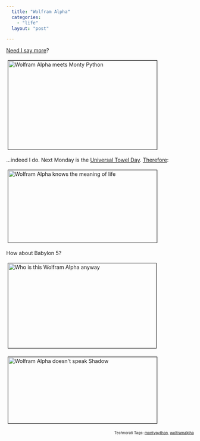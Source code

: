 ```yaml
---
  title: "Wolfram Alpha"
  categories: 
    - "life"
  layout: "post"

---
```

<p>
<a href="http://www67.wolframalpha.com/input/?i=airspeed+of+an+unladen+European+swallow">Need I say more</a>?
</p><p>
<a href="https://d2vqpl3tx84ay5.cloudfront.net/wolfram-airspeed-of-swallow.png" onclick="window.open('http://bergie.iki.fi/midcom-serveattachmentguid-2a754afa470d11dea91ec1303ddc65f165f1/wolfram-airspeed-of-swallow.png','popup','width=592,height=355,scrollbars=no,resizable=yes,toolbar=no,directories=no,location=no,menubar=no,status=yes,left=0,top=0');return false"><img src="https://d2vqpl3tx84ay5.cloudfront.net/wolfram-airspeed-of-swallow-tm.jpg" height="239" width="400" border="1" hspace="4" vspace="4" alt="Wolfram Alpha meets Monty Python" title="Wolfram Alpha meets Monty Python" /></a>
</p><p>
...indeed I do. Next Monday is the <a href="http://www.towelday.org/">Universal Towel Day</a>. <a href="http://www67.wolframalpha.com/input/?i=what+is+the+meaning+of+life">Therefore</a>:
</p><p>
<a href="https://d2vqpl3tx84ay5.cloudfront.net/wolframalpha-42.png" onclick="window.open('http://bergie.iki.fi/midcom-serveattachmentguid-68c3716e470e11dea28ec1b638c8ea3fea3f/wolframalpha-42.png','popup','width=582,height=284,scrollbars=no,resizable=yes,toolbar=no,directories=no,location=no,menubar=no,status=yes,left=0,top=0');return false"><img src="https://d2vqpl3tx84ay5.cloudfront.net/wolframalpha-42-tm.jpg" height="195" width="400" border="1" hspace="4" vspace="4" alt="Wolfram Alpha knows the meaning of life" title="Wolfram Alpha knows the meaning of life" /></a>
</p><p>
How about Babylon 5?
</p><p>
<a href="https://d2vqpl3tx84ay5.cloudfront.net/who-is-wolframalpha.png" onclick="window.open('http://bergie.iki.fi/midcom-serveattachmentguid-5a6727e6470e11de8804bd4d01d4d4b4d4b4/who-is-wolframalpha.png','popup','width=580,height=332,scrollbars=no,resizable=yes,toolbar=no,directories=no,location=no,menubar=no,status=yes,left=0,top=0');return false"><img src="https://d2vqpl3tx84ay5.cloudfront.net/who-is-wolframalpha-tm.jpg" height="228" width="398" border="1" hspace="4" vspace="4" alt="Who is this Wolfram Alpha anyway" title="Who is this Wolfram Alpha anyway" /></a>
</p><p>
<a href="https://d2vqpl3tx84ay5.cloudfront.net/wolframalpha-discourse.png" onclick="window.open('http://bergie.iki.fi/midcom-serveattachmentguid-7820cc7e470e11deb15a21dc43fed369d369/wolframalpha-discourse.png','popup','width=577,height=257,scrollbars=no,resizable=yes,toolbar=no,directories=no,location=no,menubar=no,status=yes,left=0,top=0');return false"><img src="https://d2vqpl3tx84ay5.cloudfront.net/wolframalpha-discourse-tm.jpg" height="178" width="400" border="1" hspace="4" vspace="4" alt="Wolfram Alpha doesn't speak Shadow" title="Wolfram Alpha doesn't speak Shadow" /></a>
</p>
<p style="text-align:right;font-size:10px;">Technorati Tags: <a href="http://www.technorati.com/tag/montypython" rel="tag">montypython</a>, <a href="http://www.technorati.com/tag/wolframalpha" rel="tag">wolframalpha</a></p>
